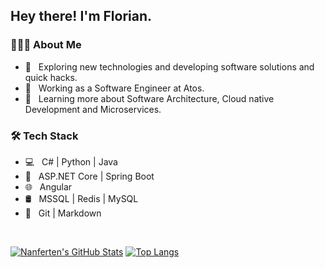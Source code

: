 <h2> Hey there! I'm Florian.</h2>

<h3> 👨🏻‍💻 About Me </h3>

- 🤔 &nbsp; Exploring new technologies and developing software solutions and quick hacks.
- 💼 &nbsp; Working as a Software Engineer at Atos.
- 🌱 &nbsp; Learning more about Software Architecture, Cloud native Development and Microservices.

<h3>🛠 Tech Stack</h3>

- 💻 &nbsp; C# | Python | Java
- 📒 &nbsp; ASP.NET Core | Spring Boot
- 🌐 &nbsp; Angular
- 🛢 &nbsp; MSSQL | Redis | MySQL
- 🔧 &nbsp; Git | Markdown

<br/>

[![Nanferten's GitHub Stats](https://github-readme-stats.vercel.app/api?username=Nanferten&show_icons=true)](https://github.com/Nanferten)
[![Top Langs](https://github-readme-stats.vercel.app/api/top-langs/?username=Nanferten&layout=compact)](https://github.com/Nanferten)
